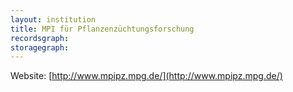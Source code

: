 ```yaml
---
layout: institution
title: MPI für Pflanzenzüchtungsforschung
recordsgraph: 
storagegraph: 
---
```


Website: [http://www.mpipz.mpg.de/](http://www.mpipz.mpg.de/)
